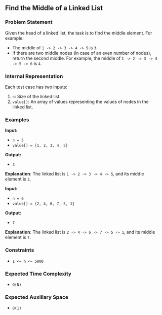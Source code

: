 ﻿
## Find the Middle of a Linked List

### Problem Statement

Given the head of a linked list, the task is to find the middle element. For example:

-   The middle of `1 -> 2 -> 3 -> 4 -> 5` is `3`.
-   If there are two middle nodes (in case of an even number of nodes), return the second middle. For example, the middle of `1 -> 2 -> 3 -> 4 -> 5 -> 6` is `4`.

### Internal Representation

Each test case has two inputs:

1.  `n`: Size of the linked list.
2.  `value[]`: An array of values representing the values of nodes in the linked list.

### Examples

**Input:**

-   `n = 5`
-   `value[] = {1, 2, 3, 4, 5}`

**Output:**

-   `3`

**Explanation:** The linked list is `1 -> 2 -> 3 -> 4 -> 5`, and its middle element is `3`.

**Input:**

-   `n = 6`
-   `value[] = {2, 4, 6, 7, 5, 1}`

**Output:**

-   `7`

**Explanation:** The linked list is `2 -> 4 -> 6 -> 7 -> 5 -> 1`, and its middle element is `7`.

### Constraints

-   `1 <= n <= 5000`

### Expected Time Complexity

-   `O(N)`

### Expected Auxiliary Space

-   `O(1)`
